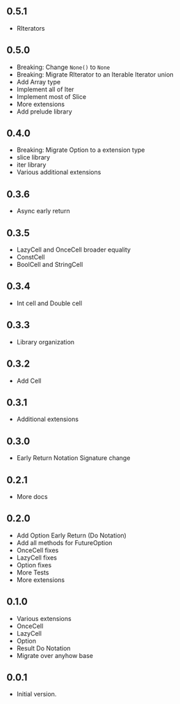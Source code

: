 ## 0.5.1

 - RIterators

## 0.5.0

 - Breaking: Change `None()` to `None`
 - Breaking: Migrate RIterator to an Iterable Iterator union
 - Add Array type
 - Implement all of Iter
 - Implement most of Slice
 - More extensions
 - Add prelude library

## 0.4.0

- Breaking: Migrate Option to a extension type
- slice library
- iter library
- Various additional extensions

## 0.3.6

- Async early return

## 0.3.5

- LazyCell and OnceCell broader equality
- ConstCell
- BoolCell and StringCell

## 0.3.4

- Int cell and Double cell

## 0.3.3

- Library organization

## 0.3.2

- Add Cell

## 0.3.1

- Additional extensions

## 0.3.0

- Early Return Notation Signature change

## 0.2.1

- More docs

## 0.2.0

- Add Option Early Return (Do Notation)
- Add all methods for FutureOption
- OnceCell fixes
- LazyCell fixes
- Option fixes
- More Tests
- More extensions


## 0.1.0

- Various extensions
- OnceCell
- LazyCell
- Option
- Result Do Notation
- Migrate over anyhow base

## 0.0.1

- Initial version.
